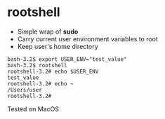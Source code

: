 # rootshell
- Simple wrap of **sudo**
- Carry current user environment variables to root
- Keep user's home directory
```
bash-3.2$ export USER_ENV="test_value"
bash-3.2$ rootshell
rootshell-3.2# echo $USER_ENV
test_value
rootshell-3.2# echo ~
/Users/user
rootshell-3.2#
```

Tested on MacOS

